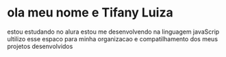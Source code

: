 # ola meu nome e Tifany Luiza
estou estudando no alura
estou me desenvolvendo na linguagem javaScrip
ultilizo esse espaco para minha organizacao e compatilhamento dos meus projetos desenvolvidos
